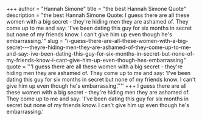 +++
author = "Hannah Simone"
title = "the best Hannah Simone Quote"
description = "the best Hannah Simone Quote: I guess there are all these women with a big secret - they're hiding men they are ashamed of. They come up to me and say: 'I've been dating this guy for six months in secret but none of my friends know. I can't give him up even though he's embarrassing.'"
slug = "i-guess-there-are-all-these-women-with-a-big-secret---theyre-hiding-men-they-are-ashamed-of-they-come-up-to-me-and-say:-ive-been-dating-this-guy-for-six-months-in-secret-but-none-of-my-friends-know-i-cant-give-him-up-even-though-hes-embarrassing"
quote = '''I guess there are all these women with a big secret - they're hiding men they are ashamed of. They come up to me and say: 'I've been dating this guy for six months in secret but none of my friends know. I can't give him up even though he's embarrassing.''''
+++
I guess there are all these women with a big secret - they're hiding men they are ashamed of. They come up to me and say: 'I've been dating this guy for six months in secret but none of my friends know. I can't give him up even though he's embarrassing.'
